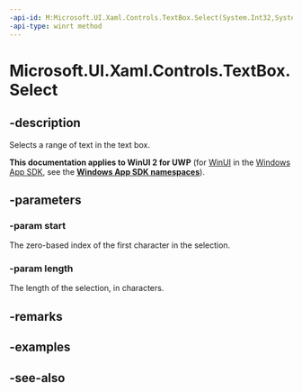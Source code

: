 ```yaml
---
-api-id: M:Microsoft.UI.Xaml.Controls.TextBox.Select(System.Int32,System.Int32)
-api-type: winrt method
---
```


<!-- Method syntax
public void Select(System.Int32 start, System.Int32 length)
-->

# Microsoft.UI.Xaml.Controls.TextBox.Select

## -description
Selects a range of text in the text box.

**This documentation applies to WinUI 2 for UWP** (for [WinUI](/windows/apps/winui/winui3/) in the [Windows App SDK](/windows/apps/windows-app-sdk/), see the **[Windows App SDK namespaces](/windows/windows-app-sdk/api/winrt/)**).

## -parameters
### -param start
The zero-based index of the first character in the selection.

### -param length
The length of the selection, in characters.

## -remarks

## -examples

## -see-also
